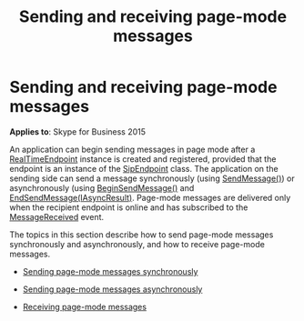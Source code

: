 ﻿---
title: Sending and receiving page-mode messages
Description: An overview of sending and receiving page-mode messages for Skype for Business 2015.
TOCTitle: Sending and receiving page-mode messages
ms:assetid: f6aadb54-8b83-418f-bc82-ed36187ea561
ms:mtpsurl: https://msdn.microsoft.com/library/Dn466063(v=office.16)
ms:contentKeyID: 65239992
ms.date: 07/27/2015
mtps_version: v=office.16
---

# Sending and receiving page-mode messages


**Applies to**: Skype for Business 2015

An application can begin sending messages in page mode after a [RealTimeEndpoint](https://msdn.microsoft.com/library/hh366081\(v=office.16\)) instance is created and registered, provided that the endpoint is an instance of the [SipEndpoint](https://msdn.microsoft.com/library/hh348350\(v=office.16\)) class. The application on the sending side can send a message synchronously (using [SendMessage()](https://msdn.microsoft.com/library/hh350225\(v=office.16\))) or asynchronously (using [BeginSendMessage()](https://msdn.microsoft.com/library/hh349151\(v=office.16\)) and [EndSendMessage(IAsyncResult)](https://msdn.microsoft.com/library/hh382471\(v=office.16\)). Page-mode messages are delivered only when the recipient endpoint is online and has subscribed to the [MessageReceived](https://msdn.microsoft.com/library/hh350010\(v=office.16\)) event.

The topics in this section describe how to send page-mode messages synchronously and asynchronously, and how to receive page-mode messages.

  - [Sending page-mode messages synchronously](sending-page-mode-messages-synchronously.md)

  - [Sending page-mode messages asynchronously](sending-page-mode-messages-asynchronously.md)

  - [Receiving page-mode messages](receiving-page-mode-messages.md)

